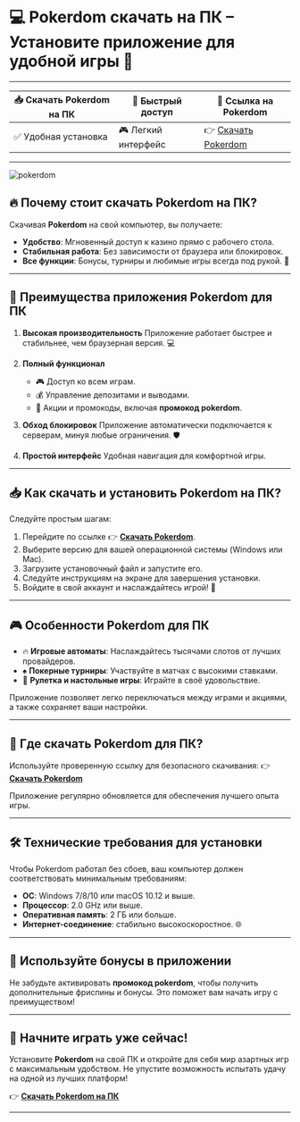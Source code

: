 # 💻 Pokerdom скачать на ПК – Установите приложение для удобной игры 🎰

---

| 📥 **Скачать Pokerdom на ПК** | 🚀 **Быстрый доступ**     | 🔗 **Ссылка на Pokerdom** |
|-------------------------------|--------------------------|---------------------------|
| ✅ Удобная установка         | 🎮 Легкий интерфейс      | 👉 [Скачать Pokerdom](https://brandplay.link/Bxg7SC7H) |

---
![pokerdom](https://github.com/user-attachments/assets/82dd837e-465f-4ef8-953d-ff700a4641ab)

## 🔥 Почему стоит скачать Pokerdom на ПК?

Скачивая **Pokerdom** на свой компьютер, вы получаете:
- **Удобство**: Мгновенный доступ к казино прямо с рабочего стола.
- **Стабильная работа**: Без зависимости от браузера или блокировок.
- **Все функции**: Бонусы, турниры и любимые игры всегда под рукой. 🎰

---

## 🌟 Преимущества приложения Pokerdom для ПК

1. **Высокая производительность**
   Приложение работает быстрее и стабильнее, чем браузерная версия. 💻

2. **Полный функционал**
   - 🎮 Доступ ко всем играм.
   - 💰 Управление депозитами и выводами.
   - 🎁 Акции и промокоды, включая **промокод pokerdom**.

3. **Обход блокировок**
   Приложение автоматически подключается к серверам, минуя любые ограничения. 🛡️

4. **Простой интерфейс**
   Удобная навигация для комфортной игры.

---

## 📥 Как скачать и установить Pokerdom на ПК?

Следуйте простым шагам:

1. Перейдите по ссылке 👉 **[Скачать Pokerdom](https://brandplay.link/Bxg7SC7H)**.
2. Выберите версию для вашей операционной системы (Windows или Mac).
3. Загрузите установочный файл и запустите его.
4. Следуйте инструкциям на экране для завершения установки.
5. Войдите в свой аккаунт и наслаждайтесь игрой! 🎉

---

## 🎮 Особенности Pokerdom для ПК

- 🔥 **Игровые автоматы**: Наслаждайтесь тысячами слотов от лучших провайдеров.
- ♠️ **Покерные турниры**: Участвуйте в матчах с высокими ставками.
- 🎲 **Рулетка и настольные игры**: Играйте в своё удовольствие.

Приложение позволяет легко переключаться между играми и акциями, а также сохраняет ваши настройки.

---

## 🔗 Где скачать Pokerdom для ПК?

Используйте проверенную ссылку для безопасного скачивания:
👉 **[Скачать Pokerdom](https://brandplay.link/Bxg7SC7H)**  

Приложение регулярно обновляется для обеспечения лучшего опыта игры.

---

## 🛠️ Технические требования для установки

Чтобы Pokerdom работал без сбоев, ваш компьютер должен соответствовать минимальным требованиям:
- **ОС**: Windows 7/8/10 или macOS 10.12 и выше.
- **Процессор**: 2.0 GHz или выше.
- **Оперативная память**: 2 ГБ или больше.
- **Интернет-соединение**: стабильно высокоскоростное. 🌐

---

## 🎁 Используйте бонусы в приложении

Не забудьте активировать **промокод pokerdom**, чтобы получить дополнительные фриспины и бонусы. Это поможет вам начать игру с преимуществом!

---

## 🚀 Начните играть уже сейчас!

Установите **Pokerdom** на свой ПК и откройте для себя мир азартных игр с максимальным удобством. Не упустите возможность испытать удачу на одной из лучших платформ!

👉 **[Скачать Pokerdom на ПК](https://brandplay.link/Bxg7SC7H)**  

---
